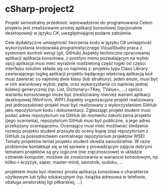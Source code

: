 # cSharp-project2
Projekt semestralny przedmiot: wprowadzenie do programowania
Celem projektu jest zrealizowanie prostej aplikacji konsolowej (opcjonalnie desktopowej) w języku C#, uwzględniającej podane założenia.

Cele dydaktyczne
umiejętność tworzenia kodu w języku C#
umiejętność wykorzystania środowiska programistycznego VisualStudio
praca z systemem kontroli wersji (git, GitHub)
Aspekty techniczne opracowanej aplikacji
aplikacja konsolowa, z prostym menu pozwalającym na wybór opcji
aplikacja musi mieć wyraźnie rozdzieloną część logiki od części interfejsu
solution składa się co najmniej z:
projektu typu Class Library zawierającego logikę aplikacji
projektu będącego właściwą aplikacją
kod musi zawierać co najmniej dwie klasy (lub struktury), jeden enum, musi być w nim warunkowy wybór, pętla, oraz wykorzystanie co najmniej jednej kolekcji generycznej (np. List, Dictionary<TKey, TValue>, ...)
oprócz wariantu konsolowego może być zrealizowany również wariant aplikacji desktopowej (WinForm, WPF)
Aspekty organizacyjne
projekt realizowany jest jednoosobowo
projekt musi być realizowany z wykorzystaniem GitHub jako repozytorium kodu i dokumentacji. Zgłaszając projekt student musi podać adres repozytorium na GitHub
do momentu zakończenia projektu (jego ocenienia), repozytorium GitHub musi być publiczne, a jego adres przekazany oceniającemu. Oceniający musi mieć możliwość śledzenia rozwoju projektu
student przesyła do oceny kopię (zip) repozytorium z GitHub za pośrednictwem centralnego repozytorium projektów WSEI
Tematy projektów
temat projektu student określa samodzielnie. W razie problemów kontaktuje się w tej sprawie z prowadzącym zajęcia dobrymi tematami projektów są gry logiczne (nie zręcznościowe) w układzie człowiek-komputer, możliwe do zrealizowania w wariancie konsolowym, np. kółko-i-krzyżyk, saper, master-mind, samotnik, sudoku, …

projektem może być również prosta aplikacja konsolowa o charakterze użytkowym lub tylko edukacyjnym (np. książka adresowa w telefonie, obsługa amatorskiej ligi piłkarskiej, …)
